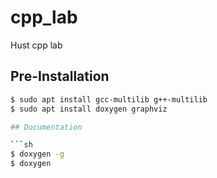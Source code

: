 # cpp_lab

Hust cpp lab

## Pre-Installation

```sh
$ sudo apt install gcc-multilib g++-multilib
$ sudo apt install doxygen graphviz

## Documentation

```sh
$ doxygen -g
$ doxygen
```
